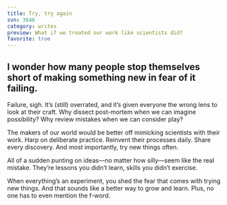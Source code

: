 ```yaml
---
title: Try, try again
svn: 3646
category: writes
preview: What if we treated our work like scientists did?
favorite: true
---
```

## I wonder how many people stop themselves short of making something new in fear of it failing.

Failure, sigh. It’s (still) overrated, and it’s given everyone the wrong lens to look at their craft. Why dissect post-mortem when we can imagine possibility? Why review mistakes when we can consider play?

The makers of our world would be better off mimicking scientists with their work. Harp on deliberate practice. Reinvent their processes daily. Share every discovery. And most importantly, try new things often. 

All of a sudden punting on ideas—no matter how silly—seem like the real mistake. They’re lessons you didn’t learn, skills you didn’t exercise.

When everything’s an experiment, you shed the fear that comes with trying new things. And that sounds like a better way to grow and learn. Plus, no one has to even mention the f-word.